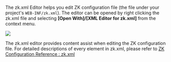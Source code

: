 The zk.xml Editor helps you edit ZK configuration file (the file under
your project's `WEB-INF/zk.xml`). The editor can be opened by right
clicking the zk.xml file and selecting **\[Open With\]/\[XML Editor for
zk.xml\]** from the context menu.

![](zkxmlEditor.png)

The zk.xml editor provides content assist when editing the ZK
configuration file. For detailed descriptions of every element in
zk.xml, please refer to [ ZK Configuration Reference :
zk.xml](ZK_Configuration_Reference/zk.xml)
